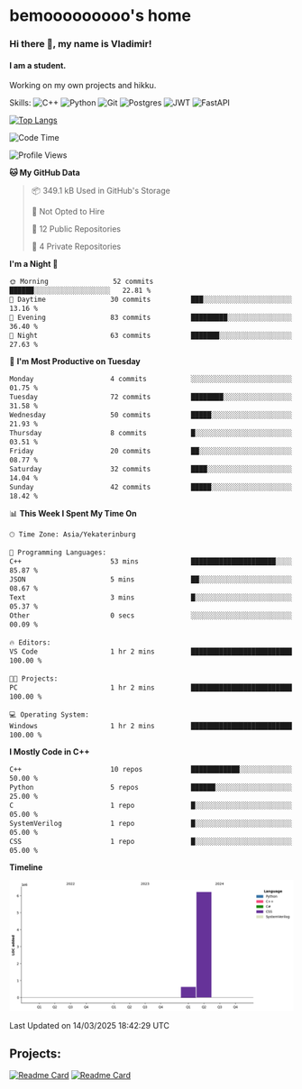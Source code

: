 # bemooooooooo's home
### Hi there 👋, my name is Vladimir!
#### I am a student.
Working on my own projects and hikku.

Skills: ![C++](https://img.shields.io/badge/c++-%2300599C.svg?style=for-the-badge&logo=c%2B%2B&logoColor=white) ![Python](https://img.shields.io/badge/python-3670A0?style=for-the-badge&logo=python&logoColor=ffdd54) ![Git](https://img.shields.io/badge/git-%23F05033.svg?style=for-the-badge&logo=git&logoColor=white) ![Postgres](https://img.shields.io/badge/postgres-%23316192.svg?style=for-the-badge&logo=postgresql&logoColor=white) ![JWT](https://img.shields.io/badge/JWT-black?style=for-the-badge&logo=JSON%20web%20tokens) ![FastAPI](https://img.shields.io/badge/FastAPI-005571?style=for-the-badge&logo=fastapi)
<!--![GitHub streak stats](https://streak-stats.demolab.com/?user=bemooooooooo)-->

[![Top Langs](https://github-readme-stats.vercel.app/api/top-langs/?username=bemooooooooo)](https://github.com/anuraghazra/github-readme-stats)

<!--START_SECTION:waka-->
![Code Time](http://img.shields.io/badge/Code%20Time-13%20hrs%2036%20mins-blue)

![Profile Views](http://img.shields.io/badge/Profile%20Views-0-blue)

**🐱 My GitHub Data** 

> 📦 349.1 kB Used in GitHub's Storage 
 > 
> 🚫 Not Opted to Hire
 > 
> 📜 12 Public Repositories 
 > 
> 🔑 4 Private Repositories 
 > 
**I'm a Night 🦉** 

```text
🌞 Morning                52 commits          ██████░░░░░░░░░░░░░░░░░░░   22.81 % 
🌆 Daytime                30 commits          ███░░░░░░░░░░░░░░░░░░░░░░   13.16 % 
🌃 Evening                83 commits          █████████░░░░░░░░░░░░░░░░   36.40 % 
🌙 Night                  63 commits          ███████░░░░░░░░░░░░░░░░░░   27.63 % 
```
📅 **I'm Most Productive on Tuesday** 

```text
Monday                   4 commits           ░░░░░░░░░░░░░░░░░░░░░░░░░   01.75 % 
Tuesday                  72 commits          ████████░░░░░░░░░░░░░░░░░   31.58 % 
Wednesday                50 commits          █████░░░░░░░░░░░░░░░░░░░░   21.93 % 
Thursday                 8 commits           █░░░░░░░░░░░░░░░░░░░░░░░░   03.51 % 
Friday                   20 commits          ██░░░░░░░░░░░░░░░░░░░░░░░   08.77 % 
Saturday                 32 commits          ████░░░░░░░░░░░░░░░░░░░░░   14.04 % 
Sunday                   42 commits          █████░░░░░░░░░░░░░░░░░░░░   18.42 % 
```


📊 **This Week I Spent My Time On** 

```text
🕑︎ Time Zone: Asia/Yekaterinburg

💬 Programming Languages: 
C++                      53 mins             █████████████████████░░░░   85.87 % 
JSON                     5 mins              ██░░░░░░░░░░░░░░░░░░░░░░░   08.67 % 
Text                     3 mins              █░░░░░░░░░░░░░░░░░░░░░░░░   05.37 % 
Other                    0 secs              ░░░░░░░░░░░░░░░░░░░░░░░░░   00.09 % 

🔥 Editors: 
VS Code                  1 hr 2 mins         █████████████████████████   100.00 % 

🐱‍💻 Projects: 
PC                       1 hr 2 mins         █████████████████████████   100.00 % 

💻 Operating System: 
Windows                  1 hr 2 mins         █████████████████████████   100.00 % 
```

**I Mostly Code in C++** 

```text
C++                      10 repos            ████████████░░░░░░░░░░░░░   50.00 % 
Python                   5 repos             ██████░░░░░░░░░░░░░░░░░░░   25.00 % 
C                        1 repo              █░░░░░░░░░░░░░░░░░░░░░░░░   05.00 % 
SystemVerilog            1 repo              █░░░░░░░░░░░░░░░░░░░░░░░░   05.00 % 
CSS                      1 repo              █░░░░░░░░░░░░░░░░░░░░░░░░   05.00 % 
```



**Timeline**

![Lines of Code chart](https://raw.githubusercontent.com/bemooooooooo/bemooooooooo/main/assets/bar_graph.png)


 Last Updated on 14/03/2025 18:42:29 UTC
<!--END_SECTION:waka-->

## Projects:
[![Readme Card](https://github-readme-stats.vercel.app/api/pin/?username=bemooooooooo&repo=Gui-for-DataBase)](https://github.com/bemooooooooo/Gui-for-DataBase) [![Readme Card](https://github-readme-stats.vercel.app/api/pin/?username=bemooooooooo&repo=FileService)](https://github.com/bemooooooooo/FileService)
